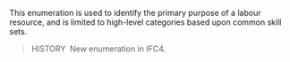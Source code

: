 ﻿This enumeration is used to identify the primary purpose of a labour resource, and is limited to high-level categories based upon common skill sets.

> HISTORY&nbsp; New enumeration in IFC4.
